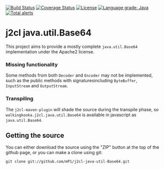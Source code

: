 [![Build Status](https://travis-ci.com/mP1/j2cl-java-util-Base64.svg?branch=master)](https://travis-ci.com/mP1/j2cl-java-util-Base64.svg?branch=master)
[![Coverage Status](https://coveralls.io/repos/github/mP1/j2cl-java-util-Base64/badge.svg?branch=master)](https://coveralls.io/github/mP1/j2cl-java-util-Base64?branch=master)
[![License](https://img.shields.io/badge/License-Apache%202.0-blue.svg)](https://opensource.org/licenses/Apache-2.0)
[![Language grade: Java](https://img.shields.io/lgtm/grade/java/g/mP1/j2cl-java-util-Base64.svg?logo=lgtm&logoWidth=18)](https://lgtm.com/projects/g/mP1/j2cl-java-util-Base64/context:java)
[![Total alerts](https://img.shields.io/lgtm/alerts/g/mP1/j2cl-java-util-Base64.svg?logo=lgtm&logoWidth=18)](https://lgtm.com/projects/g/mP1/j2cl-java-util-Base64/alerts/)



#  j2cl java.util.Base64

This project aims to provide a mostly complete `java.util.Base64` implementation under the Apache2 license.



### Missing functionality

Some methods from both `Decoder` and `Encoder` may not be implemented, such as the public methods with signaturesincluding `ByteBuffer`, `InputStream` and `OutputStream`.



### Transpiling

The `j2cl-maven-plugin` will shade the source during the transpile phase, so `walkingkooka.j2cl.java.util.Base64`
is available in javascript as `java.util.Base64`. 



## Getting the source

You can either download the source using the "ZIP" button at the top
of the github page, or you can make a clone using git:

```
git clone git://github.com/mP1/j2cl-java-util-Base64.git
```
